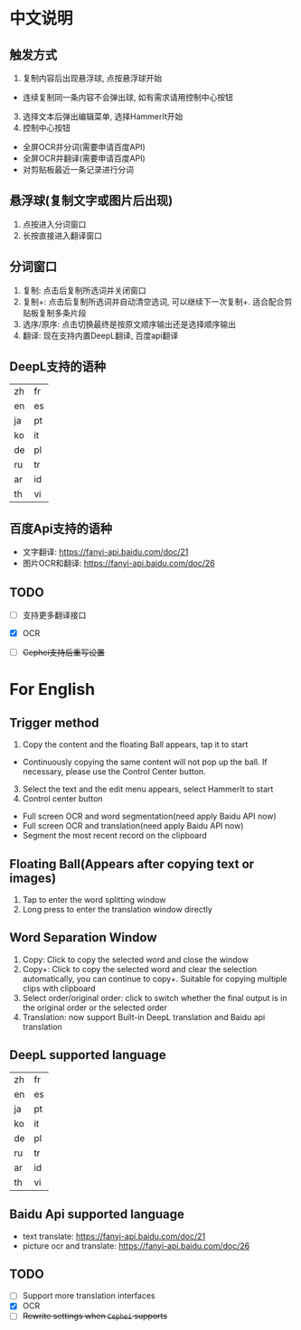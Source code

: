 # 中文说明

## 触发方式
1. 复制内容后出现悬浮球, 点按悬浮球开始
  - 连续复制同一条内容不会弹出球, 如有需求请用控制中心按钮
3. 选择文本后弹出编辑菜单, 选择HammerIt开始
4. 控制中心按钮
  - 全屏OCR并分词(需要申请百度API)
  - 全屏OCR并翻译(需要申请百度API)
  - 对剪贴板最近一条记录进行分词

## 悬浮球(复制文字或图片后出现)
1. 点按进入分词窗口
2. 长按直接进入翻译窗口

## 分词窗口
1. 复制: 点击后复制所选词并关闭窗口
2. 复制+: 点击后复制所选词并自动清空选词, 可以继续下一次复制+. 适合配合剪贴板复制多条片段
3. 选序/原序: 点击切换最终是按原文顺序输出还是选择顺序输出
4. 翻译: 现在支持内置DeepL翻译, 百度api翻译

## DeepL支持的语种
|   |  |
| -- | -- |
| zh | fr |
| en | es |
| ja | pt |
| ko | it |
| de | pl |
| ru | tr |
| ar | id |
| th | vi |

## 百度Api支持的语种
* 文字翻译: https://fanyi-api.baidu.com/doc/21
* 图片OCR和翻译: https://fanyi-api.baidu.com/doc/26

## TODO
- [ ] 支持更多翻译接口
- [x] OCR
- [ ] ~~Cephei支持后重写设置~~


# For English

## Trigger method
1. Copy the content and the floating Ball appears, tap it to start
  - Continuously copying the same content will not pop up the ball. If necessary, please use the Control Center button.
3. Select the text and the edit menu appears, select HammerIt to start
4. Control center button
  - Full screen OCR and word segmentation(need apply Baidu API now)
  - Full screen OCR and translation(need apply Baidu API now)
  - Segment the most recent record on the clipboard

## Floating Ball(Appears after copying text or images)
1. Tap to enter the word splitting window
2. Long press to enter the translation window directly

## Word Separation Window
1. Copy: Click to copy the selected word and close the window
2. Copy+: Click to copy the selected word and clear the selection automatically, you can continue to copy+. Suitable for copying multiple clips with clipboard
3. Select order/original order: click to switch whether the final output is in the original order or the selected order
4. Translation: now support Built-in DeepL translation and Baidu api translation

## DeepL supported language
|   |  |
| -- | -- |
| zh | fr |
| en | es |
| ja | pt |
| ko | it |
| de | pl |
| ru | tr |
| ar | id |
| th | vi |

## Baidu Api supported language
* text translate: https://fanyi-api.baidu.com/doc/21
* picture ocr and translate: https://fanyi-api.baidu.com/doc/26

## TODO
- [ ] Support more translation interfaces
- [x] OCR
- [ ] ~~Rewrite settings when `Cephei` supports~~
